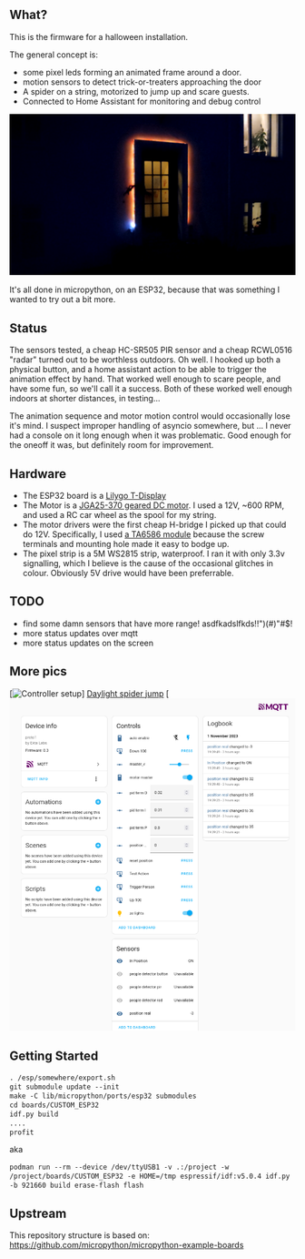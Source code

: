 ## What?
This is the firmware for a halloween installation.

The general concept is:
* some pixel leds forming an animated frame around a door.
* motion sensors to detect trick-or-treaters approaching the door
* A spider on a string, motorized to jump up and scare guests. 
* Connected to Home Assistant for monitoring and debug control

[![Preview of demo video](pics/snap-spider-dark-2023.mp4.png)](pics/spider-dark-2023.mp4 "Video of basic operation...")

It's all done in micropython, on an ESP32, because that was something I wanted to try out a bit more.

## Status
The sensors tested, a cheap HC-SR505 PIR sensor and a cheap RCWL0516 "radar" turned out to be worthless outdoors.  Oh well.  I hooked up both a physical button, and a home assistant action to be able to trigger the animation effect by hand.  That worked well enough to scare people, and have some fun, so we'll call it a success. Both of these worked well enough indoors at shorter distances, in testing...

The animation sequence and motor motion control would occasionally lose it's mind.  I suspect improper handling of asyncio somewhere, but ... I never had a console on it long enough when it was problematic.  Good enough for the oneoff it was, but definitely room for improvement.

## Hardware
* The ESP32 board is a [Lilygo T-Display](https://www.lilygo.cc/products/lilygo%C2%AE-ttgo-t-display-1-14-inch-lcd-esp32-control-board)
* The Motor is a [JGA25-370 geared DC motor](https://www.aliexpress.com/item/1005003027339568.html). I used a 12V, ~600 RPM, and used a RC car wheel as the spool for my string.
* The motor drivers were the first cheap H-bridge I picked up that could do 12V. Specifically, I used [a TA6586 module](https://www.aliexpress.com/item/4001144312530.html) because the screw terminals and mounting hole made it easy to bodge up.
* The pixel strip is a 5M WS2815 strip, waterproof.  I ran it with only 3.3v signalling, which I believe is the cause of the occasional glitches in colour.  Obviously 5V drive would have been preferrable.


## TODO
* find some damn sensors that have more range! asdfkadslfkds!!")(#)"#$!
* more status updates over mqtt
* more status updates on the screen

## More pics

[![Controller setup](pics/control_setup_s.jpg)]
[Daylight spider jump](pics/daylight-spider.mp4)
[![Home Assistant options](pics/hass-controls.png)


## Getting Started
```
. /esp/somewhere/export.sh
git submodule update --init
make -C lib/micropython/ports/esp32 submodules
cd boards/CUSTOM_ESP32
idf.py build
....
profit
```
aka
```
podman run --rm --device /dev/ttyUSB1 -v .:/project -w /project/boards/CUSTOM_ESP32 -e HOME=/tmp espressif/idf:v5.0.4 idf.py -b 921660 build erase-flash flash
```


## Upstream
This repository structure is based on: https://github.com/micropython/micropython-example-boards

